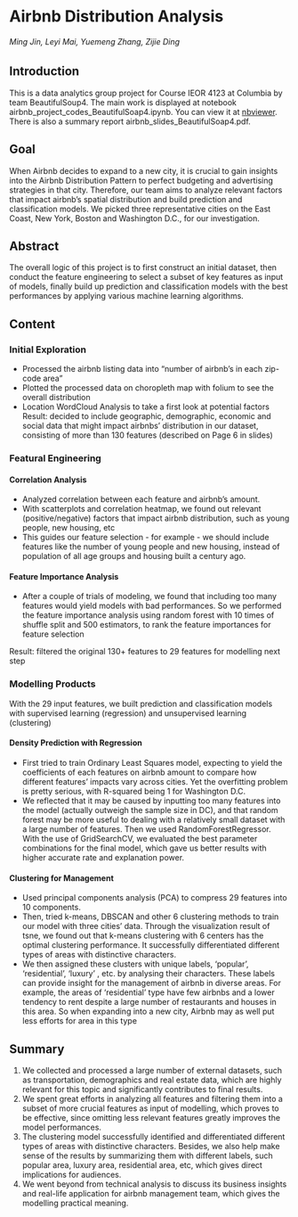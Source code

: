 # Airbnb Distribution Analysis 
######  Ming Jin, Leyi Mai, Yuemeng Zhang, Zijie Ding 

## Introduction
This is a data analytics group project for Course IEOR 4123 at Columbia by team BeautifulSoup4. The main work is displayed at notebook airbnb_project_codes_BeautifulSoap4.ipynb. You can view it at [nbviewer]( https://nbviewer.jupyter.org/github/Maggie1226/Airbnb-Distribution-Analysis-/blob/master/airbnb_project_codes_BeautifulSoap4.ipynb). There is also a summary report airbnb_slides_BeautifulSoap4.pdf.  

## Goal
When Airbnb decides to expand to a new city, it is crucial to gain insights into the Airbnb Distribution Pattern to perfect budgeting and advertising strategies in that city. Therefore, our team aims to analyze relevant factors that impact airbnb’s spatial distribution and build prediction and classification models. We picked three representative cities on the East Coast, New York, Boston and Washington D.C., for our investigation.

## Abstract 
The overall logic of this project is to first construct an initial dataset, then conduct the feature engineering to select a subset of key features as input of models, finally build up prediction and classification models with the best performances by applying various machine learning algorithms.

## Content
### Initial Exploration
- Processed the airbnb listing data into “number of airbnb’s in each zip-code area”
- Plotted the processed data on choropleth map with folium to see the overall
distribution
- Location WordCloud Analysis to take a first look at potential factors
Result: decided to include geographic, demographic, economic and social data that might impact airbnbs’ distribution in our dataset, consisting of more than 130 features (described on Page 6 in slides)

### Featural Engineering
#### Correlation Analysis
- Analyzed correlation between each feature and airbnb’s amount.
- With scatterplots and correlation heatmap, we found out relevant
(positive/negative) factors that impact airbnb distribution, such as young people,
new housing, etc
- This guides our feature selection - for example - we should include features like
the number of young people and new housing, instead of population of all age
groups and housing built a century ago.
#### Feature Importance Analysis
- After a couple of trials of modeling, we found that including too many features would yield models with bad performances. So we performed the feature importance analysis using random forest with 10 times of shuffle split and 500 estimators, to rank the feature importances for feature selection

Result: filtered the original 130+ features to 29 features for modelling next step

### Modelling Products
With the 29 input features, we built prediction and classification models with supervised learning (regression) and unsupervised learning (clustering)

#### Density Prediction with Regression
- First tried to train Ordinary Least Squares model, expecting to yield the coefficients of each features on airbnb amount to compare how different features’ impacts vary across cities. Yet the overfitting problem is pretty serious, with R-squared being 1 for Washington D.C.
- We reflected that it may be caused by inputting too many features into the model (actually outweigh the sample size in DC), and that random forest may be more useful to dealing with a relatively small dataset with a large number of features. Then we used RandomForestRegressor. With the use of GridSearchCV, we evaluated the best ​parameter combinations for the final model, ​which gave us better results with higher accurate rate and explanation power.

#### Clustering for Management
- Used principal components analysis (PCA) to compress 29 features into 10 components.
- Then, tried k-means, DBSCAN and other 6 clustering methods to train our model with three cities’ data. Through the visualization result of tsne, we found out that k-means clustering with 6 centers has the optimal clustering performance. It successfully differentiated different types of areas with distinctive characters.
- We then assigned these clusters with unique labels, ‘popular’, ‘residential’, ‘luxury’ , etc. by analysing their characters. These labels can provide insight for the management of airbnb in diverse areas. For example, the areas of ‘residential’ type have few airbnbs and a lower tendency to rent despite a large number of restaurants and houses in this area. So when expanding into a new city, Airbnb may as well put less efforts for area in this type

## Summary 

1. We collected and processed a large number of external datasets, such as transportation, demographics and real estate data, which are highly relevant for this topic and significantly contributes to final results.
2. We spent great efforts in analyzing all features and filtering them into a subset of more crucial features as input of modelling, which proves to be effective, since omitting less relevant features greatly improves the model performances.
3. The clustering model successfully identified and differentiated different types of areas with distinctive characters. Besides, we also help make sense of the results by summarizing them with different labels, such popular area, luxury area, residential area, etc, which gives direct implications for audiences.
4. We went beyond from technical analysis to discuss its business insights and real-life application for airbnb management team, which gives the modelling practical meaning.


